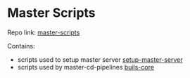 # Master Scripts

Repo link: [master-scripts](https://bitbucket.org/softhlon/master-scripts)

Contains:

- scripts used to setup master server [setup-master-server](setup-master-server)
- scripts used by master-cd-pipelines [buils-core](build-core)